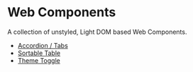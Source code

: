 # Web Components

A collection of unstyled, Light DOM based Web Components.

- [Accordion / Tabs](./accordion-tabs/README.md)
- [Sortable Table](./sortable-table/README.md)
- [Theme Toggle](./theme-toggle/README.md)
